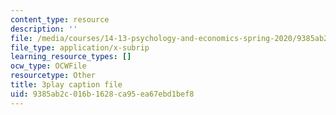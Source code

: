 ```yaml
---
content_type: resource
description: ''
file: /media/courses/14-13-psychology-and-economics-spring-2020/9385ab2c016b1628ca95ea67ebd1bef8_bBOBSC16NLU.srt
file_type: application/x-subrip
learning_resource_types: []
ocw_type: OCWFile
resourcetype: Other
title: 3play caption file
uid: 9385ab2c-016b-1628-ca95-ea67ebd1bef8
---
```

